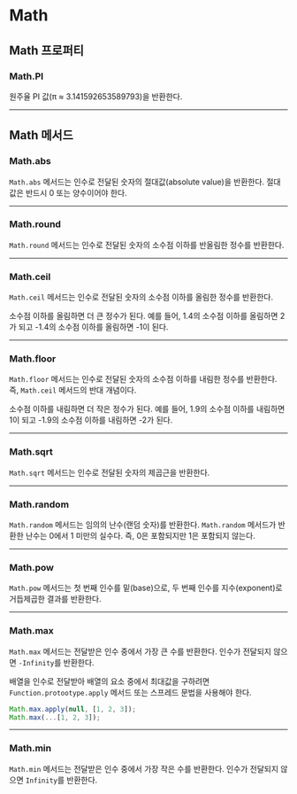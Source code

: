 # Math

## Math 프로퍼티

### Math.PI

원주율 PI 값(π ≈ 3.141592653589793)을 반환한다.

---

## Math 메서드

### Math.abs

`Math.abs` 메서드는 인수로 전달된 숫자의 절대값(absolute value)을 반환한다. 절대값은 반드시 0 또는 양수이어야 한다.

---

### Math.round

`Math.round` 메서드는 인수로 전달된 숫자의 소수점 이하를 반올림한 정수를 반환한다.

---

### Math.ceil

`Math.ceil` 메서드는 인수로 전달된 숫자의 소수점 이하를 올림한 정수를 반환한다.

소수점 이하를 올림하면 더 큰 정수가 된다. 예를 들어, 1.4의 소수점 이하를 올림하면 2가 되고 -1.4의 소수점 이하를 올림하면 -1이 된다.

---

### Math.floor

`Math.floor` 메서드는 인수로 전달된 숫자의 소수점 이하를 내림한 정수를 반환한다. 즉, `Math.ceil` 메서드의 반대 개념이다.

소수점 이하를 내림하면 더 작은 정수가 된다. 예를 들어, 1.9의 소수점 이하를 내림하면 1이 되고 -1.9의 소수점 이하를 내림하면 -2가 된다.

---

### Math.sqrt

`Math.sqrt` 메서드는 인수로 전달된 숫자의 제곱근을 반환한다.

---

### Math.random

`Math.random` 메서드는 임의의 난수(랜덤 숫자)를 반환한다. `Math.random` 메서드가 반환한 난수는 0에서 1 미만의 실수다. 즉, 0은 포함되지만 1은 포함되지 않는다.

---

### Math.pow

`Math.pow` 메서드는 첫 번째 인수를 밑(base)으로, 두 번째 인수를 지수(exponent)로 거듭제곱한 결과를 반환한다.

---

### Math.max

`Math.max` 메서드는 전달받은 인수 중에서 가장 큰 수를 반환한다. 인수가 전달되지 않으면 `-Infinity`를 반환한다.

배열을 인수로 전달받아 배열의 요소 중에서 최대값을 구하려면 `Function.protootype.apply` 메서드 또는 스프레드 문법을 사용해야 한다.

```javascript
Math.max.apply(null, [1, 2, 3]);
Math.max(...[1, 2, 3]);
```

---

### Math.min

`Math.min` 메서드는 전달받은 인수 중에서 가장 작은 수를 반환한다. 인수가 전달되지 않으면 `Infinity`를 반환한다.
